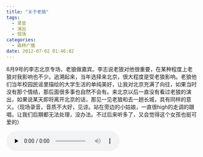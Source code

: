 ```yaml
---
title: "关于老狼"
tags:
  - 录音
  - 演出
  - 现场
categories:
  - 森林广播
date: 2012-07-02 01:46:02
---
```


6月9号的李志北京专场，老狼做嘉宾。李志说老狼对他很重要，在某种程度上老狼对我影响也不少。追溯起来，当年选择来北京，很大程度是受老狼影响。老狼他们当年校园民谣里描绘的大学生活的单纯美好，让我对北京充满了向往，如果当时没有那个情结，那后面很多事也自然不会有。来北京以后一直没有看过老狼的演出，如果说某天即将离开北京的话，那见一见老狼和去一趟长城，具有同样的意义。（现场录音，音质不大好，见谅。站在旁边的小姑娘，一直很high的走调的跟唱，让我们后期都无法处理，没办法。不过后来听多了，又会觉得这个女孩也挺可爱的）   

<audio id="audio" controls="" preload="none">
  <source id="mp3" src="http://www.coletree.com/radio/coletree_radio_040.mp3">
</audio>